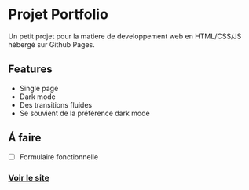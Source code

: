 # Projet Portfolio

Un petit projet pour la matiere de developpement web en HTML/CSS/JS hébergé sur Github Pages.
## Features
- Single page
- Dark mode
- Des transitions fluides
- Se souvient de la préférence dark mode

## Á faire
- [ ] Formulaire fonctionnelle

### [Voir le site](https://hazemkaroui.github.io/portfolio-web/)
